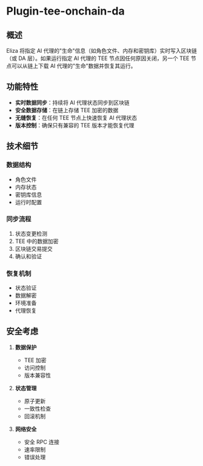 # Plugin-tee-onchain-da

## 概述

Eliza 将指定 AI 代理的"生命"信息（如角色文件、内存和密钥库）实时写入区块链（或 DA 层）。如果运行指定 AI 代理的 TEE 节点因任何原因关闭，另一个 TEE 节点可以从链上下载 AI 代理的"生命"数据并恢复其运行。

## 功能特性

- **实时数据同步**：持续将 AI 代理状态同步到区块链
- **安全数据存储**：在链上存储 TEE 加密的数据
- **无缝恢复**：在任何 TEE 节点上快速恢复 AI 代理状态
- **版本控制**：确保只有兼容的 TEE 版本才能恢复代理

## 技术细节

### 数据结构
- 角色文件
- 内存状态
- 密钥库信息
- 运行时配置

### 同步流程
1. 状态变更检测
2. TEE 中的数据加密
3. 区块链交易提交
4. 确认和验证

### 恢复机制
- 状态验证
- 数据解密
- 环境准备
- 代理恢复

## 安全考虑

1. **数据保护**
   - TEE 加密
   - 访问控制
   - 版本兼容性

2. **状态管理**
   - 原子更新
   - 一致性检查
   - 回滚机制

3. **网络安全**
   - 安全 RPC 连接
   - 速率限制
   - 错误处理
